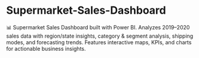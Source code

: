 # Supermarket-Sales-Dashboard
📊 Supermarket Sales Dashboard built with Power BI. Analyzes 2019–2020 sales data with region/state insights, category &amp; segment analysis, shipping modes, and forecasting trends. Features interactive maps, KPIs, and charts for actionable business insights.
